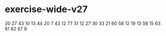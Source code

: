 # exercise-wide-v27
20
27
43
10
13
44
20
7
43
12
77
31
12
27
30
33
21
60
58
12
19
13
58
15
63
81
82
67
8
